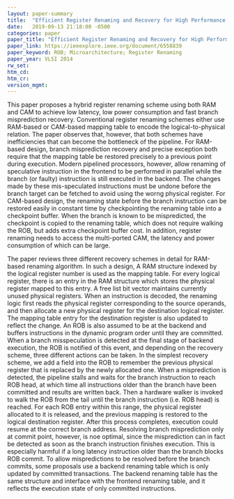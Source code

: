 ```yaml
---
layout: paper-summary
title:  "Efficient Register Renaming and Recovery for High Performance Processors"
date:   2019-09-13 21:18:00 -0500
categories: paper
paper_title: "Efficient Register Renaming and Recovery for High Performance Processors"
paper_link: https://ieeexplore.ieee.org/document/6558839
paper_keyword: ROB; Microarchitecture; Register Renaming
paper_year: VLSI 2014
rw_set: 
htm_cd: 
htm_cr: 
version_mgmt: 
---
```


This paper proposes a hybrid register renaming scheme using both RAM and CAM to achieve low latency, low power consumption
and fast branch misprediction recovery. Conventional register renaming schemes either use RAM-based or CAM-based mapping 
table to encode the logical-to-physical relation. The paper observes that, however, that both schemes have inefficiencies
that can become the bottleneck of the pipeline. For RAM-based design, branch misprediction recovery and precise exception
both require that the mapping table be restored precisely to a previous point during execution. Modern pipelined processors, 
however, allow renaming of speculative instruction in the frontend to be performed in parallel while the branch (or faulty) 
instruction is still executed in the backend. The changes made by these mis-speculated instructions must be undone before 
the branch target can be fetched to avoid using the worng physical register. For CAM-based design, the renaming state before
the branch instruction can be restored easily in constant time by checkpointing the renaming table into a checkpoint buffer.
When the branch is known to be mispredicted, the checkpoint is copied to the renaming table, which does not require walking
the ROB, but adds extra checkpoint buffer cost. In addition, register renaming needs to access the multi-ported CAM, the 
latency and power consumption of which can be large.

The paper reviews three different recovery schemes in detail for RAM-based renaming algorithm. In such a design, A RAM structure 
indexed by the logical register number is used as the mapping table. For every logical register, there is an entry in
the RAM structure which stores the physical register mapped to this entry. A free list bit vector maintains currently
unused physical registers. When an instruction is decoded, the renaming logic first reads the physical register corresponding
to the source operands, and then allocate a new physical register for the destination logical register. The mapping table
entry for the destination register is also updated to reflect the change. An ROB is also assumed to be at the backend
and buffers instructions in the dynamic program order until they are committed. When a branch misspeculation is detected
at the final stage of backend execution, the ROB is notified of this event, and depending on the recovery scheme, three
different actions can be taken. In the simplest recovery scheme, we add a field into the ROB to remember the previous 
physical register that is replaced by the newly allocated one. When a misprediction is detected, the pipeline stalls and 
waits for the branch instruction to reach ROB head, at which time all instructions older than the branch have been committed
and results are written back. Then a hardware walker is invoked to walk the ROB from the tail until the branch instruction
(i.e. ROB head) is reached. For each ROB entry within this range, the physical register allocated to it is released,
and the previous mapping is restored to the logical destination register. After this process completes, execution could 
resume at the correct branch address. Resolving branch misprediction only at commit point, however, is noe optimal, since
the misprediction can in fact be detected as soon as the branch instruction finishes execution. This is especially harmful
if a long latency instruction older than the branch blocks ROB commit. To allow mispredictions to be resolved before the
branch commits, some proposals use a backend renaming table which is only updated by committed transactions. The backend 
renaming table has the same structure and interface with the frontend renaming table, and it reflects the execution
state of only committed instructions. 
